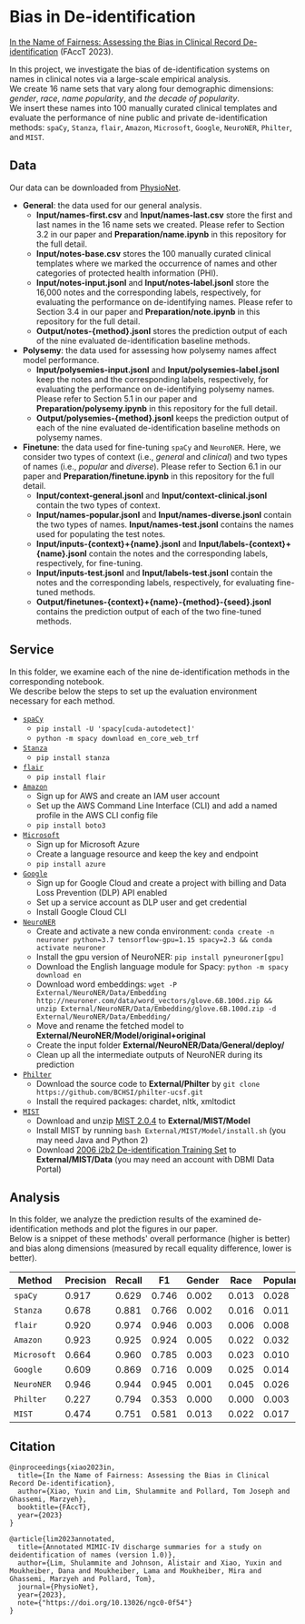 # Bias in De-identification

<a href="">In the Name of Fairness: Assessing the Bias in Clinical Record De-identification</a> (FAccT 2023).

In this project, we investigate the bias of de-identification systems on names in clinical notes via a large-scale empirical analysis. <br >
We create 16 name sets that vary along four demographic dimensions: _gender_, _race_, _name popularity_, and _the decade of popularity_. <br >
We insert these names into 100 manually curated clinical templates and evaluate the performance of nine public and private de-identification methods: ```spaCy```, ```Stanza```, ```flair```, ```Amazon```, ```Microsoft```, ```Google```, ```NeuroNER```, ```Philter```, and ```MIST```.

## Data

Our data can be downloaded from <a href="">PhysioNet</a>.
- **General**: the data used for our general analysis.
    - **Input/names-first.csv** and **Input/names-last.csv** store the first and last names in the 16 name sets we created. Please refer to Section 3.2 in our paper and **Preparation/name.ipynb** in this repository for the full detail.
    - **Input/notes-base.csv** stores the 100 manually curated clinical templates where we marked the occurrence of names and other categories of protected health information (PHI).
    - **Input/notes-input.jsonl** and **Input/notes-label.jsonl** store the 16,000 notes and the corresponding labels, respectively, for evaluating the performance on de-identifying names. Please refer to Section 3.4 in our paper and **Preparation/note.ipynb** in this repository for the full detail.
    - **Output/notes-{method}.jsonl** stores the prediction output of each of the nine evaluated de-identification baseline methods.
- **Polysemy**: the data used for assessing how polysemy names affect model performance.
    - **Input/polysemies-input.jsonl** and **Input/polysemies-label.jsonl** keep the notes and the corresponding labels, respectively, for evaluating the performance on de-identifying polysemy names. Please refer to Section 5.1 in our paper and **Preparation/polysemy.ipynb** in this repository for the full detail.
    - **Output/polysemies-{method}.jsonl** keeps the prediction output of each of the nine evaluated de-identification baseline methods on polysemy names.
- **Finetune**: the data used for fine-tuning ```spaCy``` and ```NeuroNER```. Here, we consider two types of context (i.e., _general_ and _clinical_) and two types of names (i.e., _popular_ and _diverse_). Please refer to Section 6.1 in our paper and **Preparation/finetune.ipynb** in this repository for the full detail.
    - **Input/context-general.jsonl** and **Input/context-clinical.jsonl** contain the two types of context.
    - **Input/names-popular.jsonl** and **Input/names-diverse.jsonl** contain the two types of names. **Input/names-test.jsonl** contains the names used for populating the test notes.
    - **Input/inputs-{context}+{name}.jsonl** and **Input/labels-{context}+{name}.jsonl** contain the notes and the corresponding labels, respectively, for fine-tuning.
    - **Input/inputs-test.jsonl** and **Input/labels-test.jsonl** contain the notes and the corresponding labels, respectively, for evaluating fine-tuned methods.
    - **Output/finetunes-{context}+{name}-{method}-{seed}.jsonl** contains the prediction output of each of the two fine-tuned methods.

## Service

In this folder, we examine each of the nine de-identification methods in the corresponding notebook. <br >
We describe below the steps to set up the evaluation environment necessary for each method.
- <a href="https://spacy.io/">``spaCy``</a>
    - ``pip install -U 'spacy[cuda-autodetect]'``
    - ``python -m spacy download en_core_web_trf``
- <a href="https://stanfordnlp.github.io/stanza/">``Stanza``</a>
    - ``pip install stanza``
- <a href="https://github.com/flairNLP/flair">``flair``</a>
    - ``pip install flair``
- <a href="https://docs.aws.amazon.com/comprehend-medical/latest/dev/textanalysis-phi.html">``Amazon``</a>
    - Sign up for AWS and create an IAM user account
    - Set up the AWS Command Line Interface (CLI) and add a named profile in the AWS CLI config file
    - ``pip install boto3``
- <a href="https://learn.microsoft.com/en-us/azure/cognitive-services/language-service/personally-identifiable-information/overview">``Microsoft``</a>
    - Sign up for Microsoft Azure
    - Create a language resource and keep the key and endpoint
    - ``pip install azure``
- <a href="https://cloud.google.com/dlp/docs/deidentify-sensitive-data">``Google``</a>
    - Sign up for Google Cloud and create a project with billing and Data Loss Prevention (DLP) API enabled
    - Set up a service account as DLP user and get credential
    - Install Google Cloud CLI
- <a href="https://github.com/Franck-Dernoncourt/NeuroNER/tree/master">``NeuroNER``</a>
    - Create and activate a new conda environment: ``conda create -n neuroner python=3.7 tensorflow-gpu=1.15 spacy=2.3 && conda activate neuroner``
    - Install the gpu version of NeuroNER: ``pip install pyneuroner[gpu]``
    - Download the English language module for Spacy: ``python -m spacy download en``
    - Download word embeddings: ``wget -P External/NeuroNER/Data/Embedding http://neuroner.com/data/word_vectors/glove.6B.100d.zip && unzip External/NeuroNER/Data/Embedding/glove.6B.100d.zip -d External/NeuroNER/Data/Embedding/``
    - Move and rename the fetched model to **External/NeuroNER/Model/original+original**
    - Create the input folder **External/NeuroNER/Data/General/deploy/**
    - Clean up all the intermediate outputs of NeuroNER during its prediction
- <a href="https://www.nature.com/articles/s41746-020-0258-y">``Philter``</a>
    - Download the source code to **External/Philter** by ``git clone https://github.com/BCHSI/philter-ucsf.git``
    - Install the required packages: chardet, nltk, xmltodict
- <a href="https://mist-deid.sourceforge.net/">``MIST``</a>
    - Download and unzip <a href="https://sourceforge.net/projects/mist-deid/files/">MIST 2.0.4</a> to **External/MIST/Model**
    - Install MIST by running ``bash External/MIST/Model/install.sh`` (you may need Java and Python 2)
    - Download <a href="https://portal.dbmi.hms.harvard.edu/projects/n2c2-nlp/">2006 i2b2 De-identification Training Set</a> to **External/MIST/Data** (you may need an account with DBMI Data Portal)

## Analysis

In this folder, we analyze the prediction results of the examined de-identification methods and plot the figures in our paper. <br >
Below is a snippet of these methods' overall performance (higher is better) and bias along dimensions (measured by recall equality difference, lower is better).

| Method | Precision | Recall | F1 | Gender | Race | Popularity | Decade |
|---|---|---|---|---|---|---|---|
| `spaCy` | 0.917 | 0.629 | 0.746 | 0.002 | 0.013 | 0.028 | 0.007 |
| `Stanza` | 0.678 | 0.881 | 0.766 | 0.002 | 0.016 | 0.011 | 0.005 |
| `flair` | 0.920 | 0.974 | 0.946 | 0.003 | 0.006 | 0.008 | 0.002 |
| `Amazon` | 0.923 | 0.925 | 0.924 | 0.005 | 0.022 | 0.032 | 0.001 |
| `Microsoft` | 0.664 | 0.960 | 0.785 | 0.003 | 0.023 | 0.010 | 0.006 |
| `Google` | 0.609 | 0.869 | 0.716 | 0.009 | 0.025 | 0.014 | 0.010 |
| `NeuroNER` | 0.946 | 0.944 | 0.945 | 0.001 | 0.045 | 0.026 | 0.002 |
| `Philter` | 0.227 | 0.794 | 0.353 | 0.000 | 0.000 | 0.003 | 0.000 |
| `MIST` | 0.474 | 0.751 | 0.581 | 0.013 | 0.022 | 0.017 | 0.003 |

## Citation

```
@inproceedings{xiao2023in,
  title={In the Name of Fairness: Assessing the Bias in Clinical Record De-identification},
  author={Xiao, Yuxin and Lim, Shulammite and Pollard, Tom Joseph and Ghassemi, Marzyeh},
  booktitle={FAccT},
  year={2023}
}

@article{lim2023annotated,
  title={Annotated MIMIC-IV discharge summaries for a study on deidentification of names (version 1.0)},
  author={Lim, Shulammite and Johnson, Alistair and Xiao, Yuxin and Moukheiber, Dana and Moukheiber, Lama and Moukheiber, Mira and Ghassemi, Marzyeh and Pollard, Tom},
  journal={PhysioNet},
  year={2023},
  note={"https://doi.org/10.13026/ngc0-0f54"}
}
```

